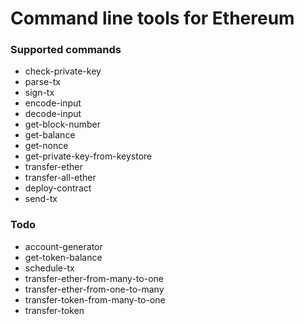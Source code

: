 Command line tools for Ethereum
==========================

### Supported commands
* check-private-key
* parse-tx
* sign-tx
* encode-input
* decode-input
* get-block-number
* get-balance
* get-nonce
* get-private-key-from-keystore
* transfer-ether
* transfer-all-ether
* deploy-contract
* send-tx

### Todo
* account-generator
* get-token-balance
* schedule-tx
* transfer-ether-from-many-to-one
* transfer-ether-from-one-to-many
* transfer-token-from-many-to-one
* transfer-token
